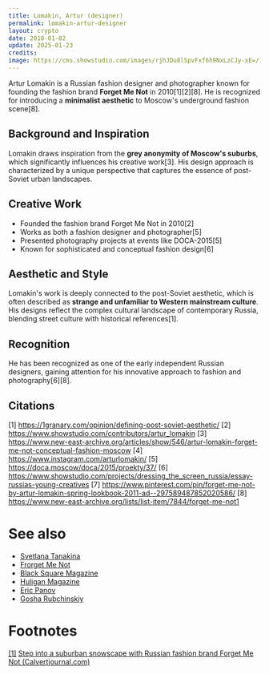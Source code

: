 ```yaml
---
title: Lomakin, Artur (designer)
permalink: lomakin-artur-designer
layout: crypto
date: 2018-01-02
update: 2025-01-23
credits:
image: https://cms.showstudio.com/images/rjhJDu8lSpvFxf6h9NxLzCJy-xE=/130214/width-1280/contributors_1925.jpg
---
```


Artur Lomakin is a Russian fashion designer and photographer known for founding the fashion brand **Forget Me Not** in 2010[1][2][8]. He is recognized for introducing a **minimalist aesthetic** to Moscow's underground fashion scene[8].

## Background and Inspiration

Lomakin draws inspiration from the **grey anonymity of Moscow's suburbs**, which significantly influences his creative work[3]. His design approach is characterized by a unique perspective that captures the essence of post-Soviet urban landscapes.

## Creative Work

- Founded the fashion brand Forget Me Not in 2010[2]
- Works as both a fashion designer and photographer[5]
- Presented photography projects at events like DOCA-2015[5]
- Known for sophisticated and conceptual fashion design[6]

## Aesthetic and Style

Lomakin's work is deeply connected to the post-Soviet aesthetic, which is often described as **strange and unfamiliar to Western mainstream culture**. His designs reflect the complex cultural landscape of contemporary Russia, blending street culture with historical references[1].

## Recognition

He has been recognized as one of the early independent Russian designers, gaining attention for his innovative approach to fashion and photography[6][8].

## Citations

[1] https://1granary.com/opinion/defining-post-soviet-aesthetic/
[2] https://www.showstudio.com/contributors/artur_lomakin
[3] https://www.new-east-archive.org/articles/show/546/artur-lomakin-forget-me-not-conceptual-fashion-moscow
[4] https://www.instagram.com/arturlomakin/
[5] https://doca.moscow/doca/2015/proekty/37/
[6] https://www.showstudio.com/projects/dressing_the_screen_russia/essay-russias-young-creatives
[7] https://www.pinterest.com/pin/forget-me-not-by-artur-lomakin-spring-lookbook-2011-ad--297589487852020586/
[8] https://www.new-east-archive.org/lists/list-item/7844/forget-me-not1

# See also

+ [Svetlana Tanakina](index)
+ [Frorget Me Not](index)
+ [Black Square Magazine](index)
+ [Huligan Magazine](index)
+ [Eric Panov](index)
+ [Gosha Rubchinskiy](index)

# Footnotes

[[1]](#a1) <span id="f1"></span> [Step into a suburban snowscape with Russian fashion brand Forget Me Not (Calvertjournal.com)](https://www.calvertjournal.com/news/show/7464/step-into-a-suburban-snowscape-with-russian-fashion-brand-forget-me-not)
